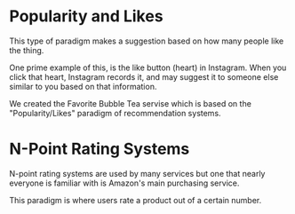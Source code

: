 # Popularity and Likes

This type of paradigm makes a suggestion based on how many people like the thing.

One prime example of this, is the like button (heart) in Instagram. When you click that heart, Instagram records it, and may suggest it to someone else similar to you based on that information.

We created the Favorite Bubble Tea servise which is based on the "Popularity/Likes" paradigm of recommendation systems.

# N-Point Rating Systems

N-point rating systems are used by many services but one that nearly everyone is familiar with is Amazon's main purchasing service.

This paradigm is where users rate a product out of a certain number.
